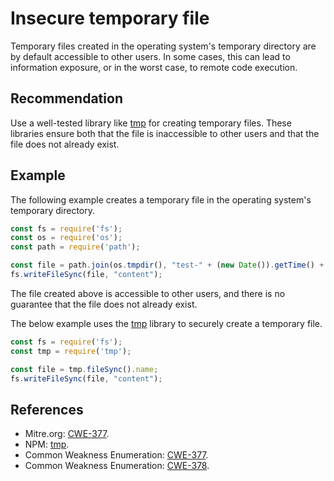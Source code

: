 # Insecure temporary file
Temporary files created in the operating system's temporary directory are by default accessible to other users. In some cases, this can lead to information exposure, or in the worst case, to remote code execution.


## Recommendation
Use a well-tested library like [tmp](https://www.npmjs.com/package/tmp) for creating temporary files. These libraries ensure both that the file is inaccessible to other users and that the file does not already exist.


## Example
The following example creates a temporary file in the operating system's temporary directory.


```javascript
const fs = require('fs');
const os = require('os');
const path = require('path');

const file = path.join(os.tmpdir(), "test-" + (new Date()).getTime() + ".txt");
fs.writeFileSync(file, "content");
```
The file created above is accessible to other users, and there is no guarantee that the file does not already exist.

The below example uses the [tmp](https://www.npmjs.com/package/tmp) library to securely create a temporary file.


```javascript
const fs = require('fs');
const tmp = require('tmp');

const file = tmp.fileSync().name;
fs.writeFileSync(file, "content");
```

## References
* Mitre.org: [CWE-377](https://cwe.mitre.org/data/definitions/377.html).
* NPM: [tmp](https://www.npmjs.com/package/tmp).
* Common Weakness Enumeration: [CWE-377](https://cwe.mitre.org/data/definitions/377.html).
* Common Weakness Enumeration: [CWE-378](https://cwe.mitre.org/data/definitions/378.html).
